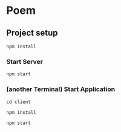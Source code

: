 # Poem

## Project setup
```
npm install
```

### Start Server
```
npm start
```

### (another Terminal) Start Application
```
cd client
```
```
npm install
```
```
npm start
```
